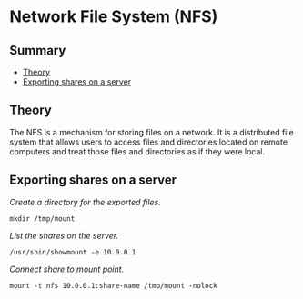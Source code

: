 # Network File System (NFS)

## Summary
- [Theory](#theory)
- [Exporting shares on a server](#exporting-shares-on-a-server)

## Theory
The NFS is a mechanism for storing files on a network. It is a distributed file system that allows users to access files and directories located on remote computers and treat those files and directories as if they were local.

## Exporting shares on a server
*Create a directory for the exported files.*

`mkdir /tmp/mount`

*List the shares on the server.*

`/usr/sbin/showmount -e 10.0.0.1`

*Connect share to mount point.*

`mount -t nfs 10.0.0.1:share-name /tmp/mount -nolock`

